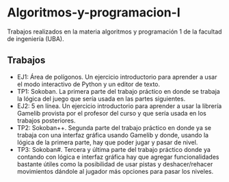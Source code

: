 # Algoritmos-y-programacion-I
Trabajos realizados en la materia algoritmos y programación 1 de la facultad de ingeniería (UBA). 

## Trabajos
- EJ1: Área de polígonos. Un ejercicio introductorio para aprender a usar el modo interactivo de Python y un editor de texto.
- TP1: Sokoban. La primera parte del trabajo práctico en donde se trabaja la lógica del juego que sería usada en las partes siguientes.
- EJ2: 5 en línea. Un ejercicio introductorio para aprender a usar la librería Gamelib provista por el profesor del curso y que sería usada en los trabajos posteriores.
- TP2: Sokoban++. Segunda parte del trabajo práctico en donde ya se trabaja con una interfaz gráfica usando Gamelib y donde, usando la lógica de la primera parte, hay que poder jugar y pasar de nivel.
- TP3: Sokoban#. Tercera y última parte del trabajo práctico donde ya contando con lógica e interfaz gráfica hay que agregar funcionalidades bastante útiles como la posibilidad de usar pistas y deshacer/rehacer movimientos dándole al jugador más opciones para pasar los niveles.
